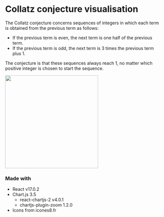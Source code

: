 # Collatz conjecture visualisation

The Collatz conjecture concerns sequences of integers in which each term is obtained from the previous term as follows:
- If the previous term is even, the next term is one half of the previous term.
- If the previous term is odd, the next term is 3 times the previous term plus 1.

The conjecture is that these sequences always reach 1, no matter which positive integer is chosen to start the sequence.

<img src="https://user-images.githubusercontent.com/89926033/176910517-32531e5d-b779-489c-ae85-7a074c66bc6d.png" width="300">

### Made with
- React v17.0.2
- Chart.js 3.5
  - react-chartjs-2 v4.0.1
  - chartjs-plugin-zoom 1.2.0
- Icons from icones8.fr
